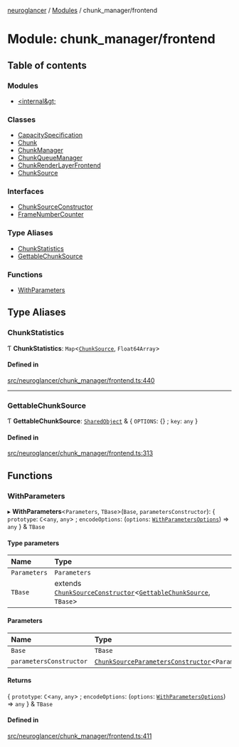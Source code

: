 [neuroglancer](../README.md) / [Modules](../modules.md) / chunk\_manager/frontend

# Module: chunk\_manager/frontend

## Table of contents

### Modules

- [&lt;internal\&gt;](chunk_manager_frontend._internal_.md)

### Classes

- [CapacitySpecification](../classes/chunk_manager_frontend.CapacitySpecification.md)
- [Chunk](../classes/chunk_manager_frontend.Chunk.md)
- [ChunkManager](../classes/chunk_manager_frontend.ChunkManager.md)
- [ChunkQueueManager](../classes/chunk_manager_frontend.ChunkQueueManager.md)
- [ChunkRenderLayerFrontend](../classes/chunk_manager_frontend.ChunkRenderLayerFrontend.md)
- [ChunkSource](../classes/chunk_manager_frontend.ChunkSource.md)

### Interfaces

- [ChunkSourceConstructor](../interfaces/chunk_manager_frontend.ChunkSourceConstructor.md)
- [FrameNumberCounter](../interfaces/chunk_manager_frontend.FrameNumberCounter.md)

### Type Aliases

- [ChunkStatistics](chunk_manager_frontend.md#chunkstatistics)
- [GettableChunkSource](chunk_manager_frontend.md#gettablechunksource)

### Functions

- [WithParameters](chunk_manager_frontend.md#withparameters)

## Type Aliases

### ChunkStatistics

Ƭ **ChunkStatistics**: `Map`<[`ChunkSource`](../classes/chunk_manager_frontend.ChunkSource.md), `Float64Array`\>

#### Defined in

[src/neuroglancer/chunk_manager/frontend.ts:440](https://github.com/ActiveBrainAtlas2/neuroglancer/blob/1beb5d34/src/neuroglancer/chunk_manager/frontend.ts#L440)

___

### GettableChunkSource

Ƭ **GettableChunkSource**: [`SharedObject`](../classes/annotation_annotation_layer_state._internal_.SharedObject.md) & { `OPTIONS`: {} ; `key`: `any`  }

#### Defined in

[src/neuroglancer/chunk_manager/frontend.ts:313](https://github.com/ActiveBrainAtlas2/neuroglancer/blob/1beb5d34/src/neuroglancer/chunk_manager/frontend.ts#L313)

## Functions

### WithParameters

▸ **WithParameters**<`Parameters`, `TBase`\>(`Base`, `parametersConstructor`): { `prototype`: `C`<`any`, `any`\> ; `encodeOptions`: (`options`: [`WithParametersOptions`](chunk_manager_frontend._internal_.md#withparametersoptions)) => `any`  } & `TBase`

#### Type parameters

| Name | Type |
| :------ | :------ |
| `Parameters` | `Parameters` |
| `TBase` | extends [`ChunkSourceConstructor`](../interfaces/chunk_manager_frontend.ChunkSourceConstructor.md)<[`GettableChunkSource`](chunk_manager_frontend.md#gettablechunksource), `TBase`\> |

#### Parameters

| Name | Type |
| :------ | :------ |
| `Base` | `TBase` |
| `parametersConstructor` | [`ChunkSourceParametersConstructor`](../interfaces/chunk_manager_base.ChunkSourceParametersConstructor.md)<`Parameters`\> |

#### Returns

{ `prototype`: `C`<`any`, `any`\> ; `encodeOptions`: (`options`: [`WithParametersOptions`](chunk_manager_frontend._internal_.md#withparametersoptions)) => `any`  } & `TBase`

#### Defined in

[src/neuroglancer/chunk_manager/frontend.ts:411](https://github.com/ActiveBrainAtlas2/neuroglancer/blob/1beb5d34/src/neuroglancer/chunk_manager/frontend.ts#L411)
